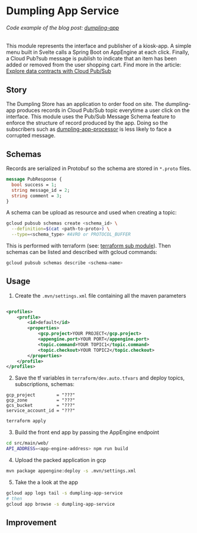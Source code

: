 # Dumpling App Service

###### Code example of the blog post: [dumpling-app](../)

This module represents the interface and publisher of a kiosk-app. A simple menu built in Svelte
calls a Spring Boot on AppEngine at each click. Finally, a Cloud Pub?sub message is publish to
indicate that an item has been added or removed from the user shopping cart. Find more in the
article: [Explore data contracts with Cloud Pub/Sub](https://blog.loicmdivad.com/posts/2020/04/explore-data-contracts-with-cloud-pub-sub)

## Story

The Dumpling Store has an application to order food on site. The dumpling-app produces records in
Cloud Pub/Sub topic everytime a user click on the interface. This module uses the Pub/Sub Message
Schema feature to enforce the structure of record produced by the app. Doing so the subscribers such
as [dumpling-app-processor](../dumpling-app-processor/) is less likely to face a corrupted message.

## Schemas

Records are serialized in Protobuf so the schema are stored in `*.proto` files.

```protobuf
message PubResponse {
  bool success = 1;
  string message_id = 2;
  string comment = 3;
}
```

A schema can be upload as resource and used when creating a topic:

```bash
gcloud pubsub schemas create <schema_id> \
  --definition=$(cat <path-to-proto>) \
  --type=<schema_type> #AVRO or PROTOCOL_BUFFER
```

This is performed with terraform (see: [terraform sub module](./terraform/)). Then schemas can be
listed and described with gcloud commands:

```bash
gcloud pubsub schemas describe <schema-name>
```

## Usage

1. Create the `.mvn/settings.xml` file containing all the maven parameters

```xml

<profiles>
    <profile>
        <id>default</id>
        <properties>
            <gcp.project>YOUR PROJECT</gcp.project>
            <appengine.port>YOUR PORT</appengine.port>
            <topic.command>YOUR TOPIC1</topic.command>
            <topic.checkout>YOUR TOPIC2</topic.checkout>
        </properties>
    </profile>
</profiles>
```

2. Save the tf variables in `terraform/dev.auto.tfvars` and deploy topics, subscriptions, schemas:

```hcl
gcp_project        = "???"
gcp_zone           = "???"
gcs_bucket         = "???"
service_account_id = "???"
```

```bash
terraform apply
```

3. Build the front end app by passing the AppEngine endpoint

```bash
cd src/main/web/
API_ADDRESS=<app-engine-address> npm run build
```

4. Upload the packed application in gcp

```bash
mvn package appengine:deploy -s .mvn/settings.xml
```

5. Take the a look at the app

```bash
gcloud app logs tail -s dumpling-app-service
# then
gcloud app browse -s dumpling-app-service
```

## Improvement 